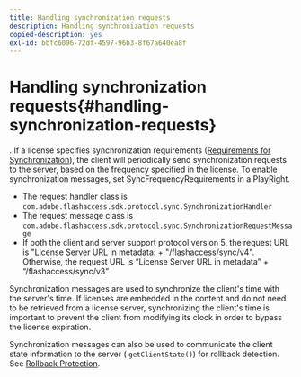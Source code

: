 ```yaml
---
title: Handling synchronization requests
description: Handling synchronization requests
copied-description: yes
exl-id: bbfc6096-72df-4597-96b3-8f67a640ea8f
---
```

# Handling synchronization requests{#handling-synchronization-requests}

. If a license specifies synchronization requirements ([Requirements for Synchronization](../../aaxs-protecting-content/content-introduction/content-usage-rules/content-time-based-rules/content-time-based-rules-defining.md#requirements-for-synchronization)), the client will periodically send synchronization requests to the server, based on the frequency specified in the license. To enable synchronization messages, set SyncFrequencyRequirements in a PlayRight.

* The request handler class is `com.adobe.flashaccess.sdk.protocol.sync.SynchronizationHandler` 
* The request message class is `com.adobe.flashaccess.sdk.protocol.sync.SynchronizationRequestMessage` 
* If both the client and server support protocol version 5, the request URL is "License Server URL in metadata: + "/flashaccess/sync/v4". Otherwise, the request URL is “License Server URL in metadata” + “/flashaccess/sync/v3”

Synchronization messages are used to synchronize the client's time with the server's time. If licenses are embedded in the content and do not need to be retrieved from a license server, synchronizing the client's time is important to prevent the client from modifying its clock in order to bypass the license expiration.

Synchronization messages can also be used to communicate the client state information to the server ( `getClientState()`) for rollback detection. See [Rollback Protection](../../aaxs-protecting-content/content-implementing-the-license-server/content-processing-aaxs-requests/content-rollback-detection.md).
